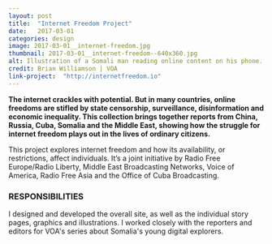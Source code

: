 ```yaml
---
layout: post
title:  "Internet Freedom Project"
date:   2017-03-01
categories: design
image: 2017-03-01__internet-freedom.jpg
thumbnail: 2017-03-01__internet-freedom--640x360.jpg
alt: Illustration of a Somali man reading online content on his phone.
credit: Brian Williamson | VOA
link-project:  "http://internetfreedom.io"
---
```


**The internet crackles with potential. But in many countries, online freedoms are stifled by state censorship, surveillance, disinformation and economic inequality. This collection brings together reports from China, Russia, Cuba, Somalia and the Middle East, showing how the struggle for internet freedom plays out in the lives of ordinary citizens.**

This project explores internet freedom and how its availability, or restrictions, affect individuals. It’s a joint initiative by Radio Free Europe/Radio Liberty, Middle East Broadcasting Networks, Voice of America, Radio Free Asia and the Office of Cuba Broadcasting.

### RESPONSIBILITIES

I designed and developed the overall site, as well as the individual story pages, graphics and illustrations. I worked closely with the reporters and editors for VOA's series about Somalia's young digital explorers.